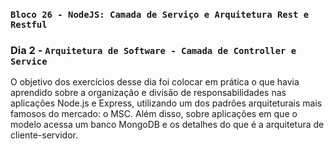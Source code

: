 ### `Bloco 26 - NodeJS: Camada de Serviço e Arquitetura Rest e Restful`

### Dia 2 - `Arquitetura de Software - Camada de Controller e Service`

O objetivo dos exercícios desse dia foi colocar em prática o que havia aprendido sobre a organização e divisão de responsabilidades nas aplicações Node.js e Express, utilizando um dos padrões arquiteturais mais famosos do mercado: o MSC.
Além disso, sobre aplicações em que o modelo acessa um banco MongoDB e os detalhes do que é a arquitetura de cliente-servidor.
